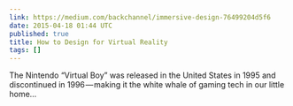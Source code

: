 ```yaml
---
link: https://medium.com/backchannel/immersive-design-76499204d5f6
date: 2015-04-18 01:44 UTC
published: true
title: How to Design for Virtual Reality
tags: []
---
```


The Nintendo “Virtual Boy” was released in the United States in 1995 and discontinued in 1996 — making it the white whale of gaming tech in our little home…
